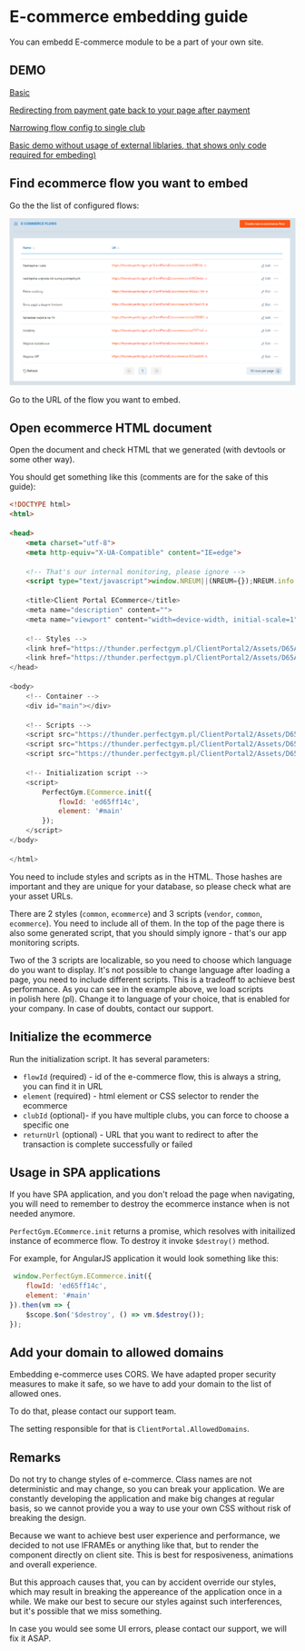 # E-commerce embedding guide

You can embedd E-commerce module to be a part of your own site.

## DEMO

[Basic](https://perfectgym.github.io/ClientPortal.ECommerce/)

[Redirecting from payment gate back to your page after payment](https://perfectgym.github.io/ClientPortal.ECommerce/returnUrl)

[Narrowing flow config to single club](https://perfectgym.github.io/ClientPortal.ECommerce/singleClub)

[Basic demo without usage of external liblaries, that shows only code required for embeding)](https://perfectgym.github.io/ClientPortal.ECommerce/plain)

## Find ecommerce flow you want to embed
Go the the list of configured flows:

![ECommerce Flow List](./public/img/ECommerceFlowList.png)

Go to the URL of the flow you want to embed.

## Open ecommerce HTML document
Open the document and check HTML that we generated (with devtools or some other way).


You should get something like this (comments are for the sake of this guide):
```html
<!DOCTYPE html>
<html>

<head>
    <meta charset="utf-8">
    <meta http-equiv="X-UA-Compatible" content="IE=edge">

    <!-- That's our internal monitoring, please ignore -->
    <script type="text/javascript">window.NREUM||(NREUM={});NREUM.info = {"...</script>

    <title>Client Portal ECommerce</title>
    <meta name="description" content="">
    <meta name="viewport" content="width=device-width, initial-scale=1">

    <!-- Styles -->
    <link href="https://thunder.perfectgym.pl/ClientPortal2/Assets/D65A30004CA147ECD3A8/common.css" rel="stylesheet">
    <link href="https://thunder.perfectgym.pl/ClientPortal2/Assets/D65A30004CA147ECD3A8/ecommerce.css" rel="stylesheet">
</head>

<body>
    <!-- Container -->
    <div id="main"></div>

    <!-- Scripts -->
    <script src="https://thunder.perfectgym.pl/ClientPortal2/Assets/D65A30004CA147ECD3A8/vendor.js" type="text/javascript"></script>    
    <script src="https://thunder.perfectgym.pl/ClientPortal2/Assets/D65A30004CA147ECD3A8/pl/common.js" type="text/javascript"></script>
    <script src="https://thunder.perfectgym.pl/ClientPortal2/Assets/D65A30004CA147ECD3A8/pl/ecommerce.js" type="text/javascript"></script>

    <!-- Initialization script -->
    <script>
        PerfectGym.ECommerce.init({
            flowId: 'ed65ff14c',
            element: '#main'
        });
    </script>
</body>

</html>
```

You need to include styles and scripts as in the HTML.
Those hashes are important and they are unique for your database, so please check what are your asset URLs.

There are 2 styles (`common`, `ecommerce`) and 3 scripts (`vendor`, `common`, `ecommerce`). You need to include all of them.
In the top of the page there is also some generated script, that you should simply ignore - that's our app monitoring scripts.

Two of the 3 scripts are localizable, so you need to choose which language do you want to display.
It's not possible to change language after loading a page, you need to include different scripts. This is a tradeoff to achieve best performance.
As you can see in the example above, we load scripts in polish here (pl). Change it to language of your choice, that is enabled for your company.
In case of doubts, contact our support.

## Initialize the ecommerce
Run the initialization script. It has several parameters:

* `flowId` (required) - id of the e-commerce flow, this is always a string, you can find it in URL
* `element` (required) - html element or CSS selector to render the ecommerce
* `clubId` (optional)- if you have multiple clubs, you can force to choose a specific one
* `returnUrl` (optional) - URL that you want to redirect to after the transaction is complete successfully or failed

## Usage in SPA applications
If you have SPA application, and you don't reload the page when navigating, you will need to remember to destroy the ecommerce instance when is not needed anymore.

`PerfectGym.ECommerce.init` returns a promise, which resolves with initailized instance of ecommerce flow. To destroy it invoke `$destroy()` method.

For example, for AngularJS application it would look something like this:
```js
 window.PerfectGym.ECommerce.init({
    flowId: 'ed65ff14c',
    element: '#main'
}).then(vm => {
    $scope.$on('$destroy', () => vm.$destroy());
});
```

## Add your domain to allowed domains
Embedding e-commerce uses CORS. We have adapted proper security measures to make it safe, so we have to add your domain to the list of allowed ones.

To do that, please contact our support team.

The setting responsible for that is `ClientPortal.AllowedDomains`.

## Remarks
Do not try to change styles of e-commerce. Class names are not deterministic and may change, so you can break your application.
We are constantly developing the application and make big changes at regular basis, so we cannot provide you a way to use your own CSS without risk of breaking the design.

Because we want to achieve best user experience and performance, we decided to not use IFRAMEs or anything like that, but to render the component directly on client site.
This is best for resposiveness, animations and overall experience.

But this approach causes that, you can by accident override our styles, which may result in breaking the appereance of the application once in a while.
We make our best to secure our styles against such interferences, but it's possible that we miss something.

In case you would see some UI errors, please contact our support, we will fix it ASAP.